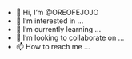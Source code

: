 - 👋 Hi, I’m @OREOFEJOJO
- 👀 I’m interested in ...
- 🌱 I’m currently learning ...
- 💞️ I’m looking to collaborate on ...
- 📫 How to reach me ...

<!---
OREOFEJOJO/OREOFEJOJO is a ✨ special ✨ repository because its `README.md` (this file) appears on your GitHub profile.
You can click the Preview link to take a look at your changes.
--->
